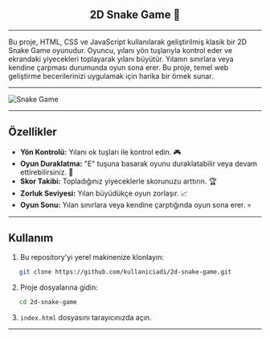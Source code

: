 <h2 align="center">2D Snake Game 🐍</h2> 

---

Bu proje, HTML, CSS ve JavaScript kullanılarak geliştirilmiş klasik bir 2D Snake Game oyunudur. Oyuncu, yılanı yön tuşlarıyla kontrol eder ve ekrandaki yiyecekleri toplayarak yılanı büyütür. Yılanın sınırlara veya kendine çarpması durumunda oyun sona erer. Bu proje, temel web geliştirme becerilerinizi uygulamak için harika bir örnek sunar.

---

![Snake Game](https://i.hizliresim.com/mmnj9g6.PNG)

---

## Özellikler

- **Yön Kontrolü:** Yılanı ok tuşları ile kontrol edin. 🎮
- **Oyun Duraklatma:** "E" tuşuna basarak oyunu duraklatabilir veya devam ettirebilirsiniz. 🛑
- **Skor Takibi:** Topladığınız yiyeceklerle skorunuzu arttırın. 🏆
- **Zorluk Seviyesi:** Yılan büyüdükçe oyun zorlaşır. 📈 
- **Oyun Sonu:** Yılan sınırlara veya kendine çarptığında oyun sona erer. 💀

---

## Kullanım

1. Bu repository'yi yerel makinenize klonlayın:
```bash
   git clone https://github.com/kullaniciadi/2d-snake-game.git
```
2. Proje dosyalarına gidin:
```bash
   cd 2d-snake-game
```
3. `index.html` dosyasını tarayıcınızda açın.

---
